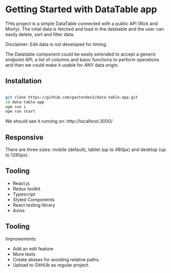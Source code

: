 # Getting Started with DataTable app

THis project is a simple DataTable connected with a public API (Rick and Morty).
The intial data is fetched and load in the datatable and the user can easily delete, sort and filter data.

Disclaimer: Edit data is not developed for timing.

The Datatable component could be easily extended to accept a generic endpoint API, a list of columns and basic functions to perform
operations and then we could make it usable for ANY data origin.

## Installation

```bash

git clone https://github.com/gastondev2/data-table-app.git
cd data-table-app
npm run i
npm run start

```
We should see it running on: http://localhost:3000/

## Responsive
There are three sizes: mobile (default), tablet (up to 480px) and desktop (up to 1280px).

## Tooling

- React.js 
- Redux toolkit
- Typescript
- Styled Components
- React testing library
- Axios

## Tooling

Improvements: 
- Add an edit feature
- More tests
- Create aliases for avoiding relative paths.
- Upload to GitHUb as regular project.
  
